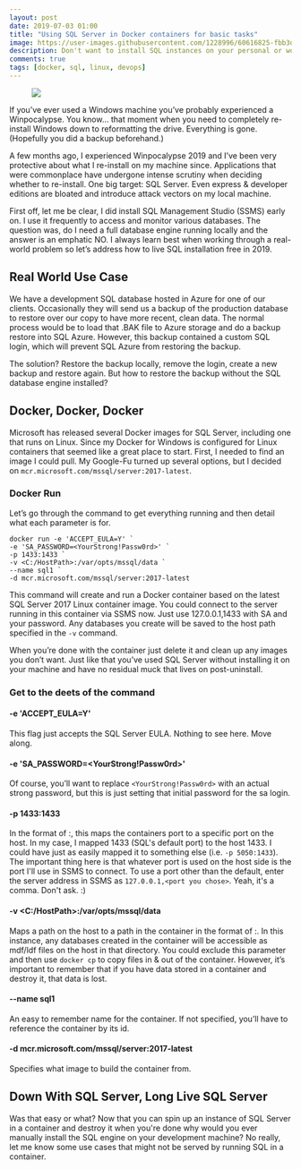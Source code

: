 ```yaml
---
layout: post
date: 2019-07-03 01:00
title: "Using SQL Server in Docker containers for basic tasks"
image: https://user-images.githubusercontent.com/1228996/60616825-fbb3d500-9d97-11e9-8214-d3b90aecafe9.png
description: Don't want to install SQL instances on your personal or work machine?  No problem, because you no longer need to.  Let's learn how to spin up a Docker container and access it with SQL Management Studio.
comments: true
tags: [docker, sql, linux, devops]
---
```


<figure>
  <img src="{{page.image}}"/>
</figure>

If you’ve ever used a Windows machine you’ve probably experienced a Winpocalypse.  You know… that moment when you need to completely re-install Windows down to reformatting the drive.  Everything is gone. (Hopefully you did a backup beforehand.)

A few months ago, I experienced Winpocalypse 2019 and I’ve been very protective about what I re-install on my machine since.  Applications that were commonplace have undergone intense scrutiny when deciding whether to re-install.  One big target: SQL Server.  Even express & developer editions are bloated and introduce attack vectors on my local machine.

<!--more-->

First off, let me be clear, I did install SQL Management Studio (SSMS) early on.  I use it frequently to access and monitor various databases.  The question was, do I need a full database engine running locally and the answer is an emphatic NO.
I always learn best when working through a real-world problem so let’s address how to live SQL installation free in 2019.

## Real World Use Case

We have a development SQL database hosted in Azure for one of our clients.  Occasionally they will send us a backup of the production database to restore over our copy to have more recent, clean data.  The normal process would be to load that .BAK file to Azure storage and do a backup restore into SQL Azure.  However, this backup contained a custom SQL login, which will prevent SQL Azure from restoring the backup.

The solution? Restore the backup locally, remove the login, create a new backup and restore again.  But how to restore the backup without the SQL database engine installed?

## Docker, Docker, Docker

Microsoft has released several Docker images for SQL Server, including one that runs on Linux.  Since my Docker for Windows is configured for Linux containers that seemed like a great place to start.  First, I needed to find an image I could pull.  My Google-Fu turned up several options, but I decided on `mcr.microsoft.com/mssql/server:2017-latest`.

### Docker Run

Let’s go through the command to get everything running and then detail what each parameter is for.

```PS
docker run -e 'ACCEPT_EULA=Y' `
-e 'SA_PASSWORD=<YourStrong!Passw0rd>' `
-p 1433:1433 `
-v <C:/HostPath>:/var/opts/mssql/data `
--name sql1 `
-d mcr.microsoft.com/mssql/server:2017-latest
```

This command will create and run a Docker container based on the latest SQL Server 2017 Linux container image.  You could connect to the server running in this container via SSMS now.  Just use 127.0.0.1,1433 with SA and your password.  Any databases you create will be saved to the host path specified in the `-v` command.

When you’re done with the container just delete it and clean up any images you don’t want.  Just like that you’ve used SQL Server without installing it on your machine and have no residual muck that lives on post-uninstall.

### Get to the deets of the command

#### -e 'ACCEPT_EULA=Y'

This flag just accepts the SQL Server EULA.  Nothing to see here.  Move along.

#### -e 'SA_PASSWORD=<YourStrong!Passw0rd>'

Of course, you’ll want to replace `<YourStrong!Passw0rd>` with an actual strong password, but this is just setting that initial password for the sa login.

#### -p 1433:1433

In the format of <Host port>:<Container port>, this maps the containers port to a specific port on the host.  In my case, I mapped 1433 (SQL's default port) to the host 1433.  I could have just as easily mapped it to something else (i.e. `-p 5050:1433`).  The important thing here is that whatever port is used on the host side is the port I'll use in SSMS to connect.  To use a port other than the default, enter the server address in SSMS as `127.0.0.1,<port you chose>`.  Yeah, it's a comma.  Don't ask. :)

#### -v <C:/HostPath>:/var/opts/mssql/data

Maps a path on the host to a path in the container in the format of <HOST PATH>:<CONTAINER PATH>.  In this instance, any databases created in the container will be accessible as mdf/ldf files on the host in that directory.
You could exclude this parameter and then use `docker cp` to copy files in & out of the container.  However, it’s important to remember that if you have data stored in a container and destroy it, that data is lost.

#### --name sql1

An easy to remember name for the container.  If not specified, you’ll have to reference the container by its id.

#### -d mcr.microsoft.com/mssql/server:2017-latest

Specifies what image to build the container from.

## Down With SQL Server, Long Live SQL Server

Was that easy or what?  Now that you can spin up an instance of SQL Server in a container and destroy it when you're done why would you ever manually install the SQL engine on your development machine?  No really, let me know some use cases that might not be served by running SQL in a container.
